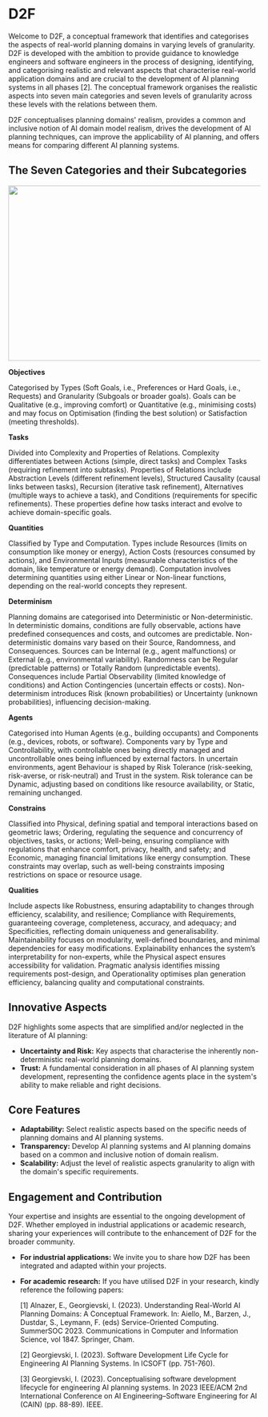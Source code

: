 # D2F
Welcome to D2F, a conceptual framework that identifies and categorises the aspects of real-world planning domains in varying levels of granularity. D2F is developed with the ambition to provide guidance to knowledge engineers and software engineers in the process of designing, identifying, and categorising realistic and relevant aspects that characterise real-world application domains and are crucial to the development of AI planning systems in all phases [2]. The conceptual framework organises the realistic aspects into seven main categories and seven levels of granularity across these levels with the relations between them.

D2F conceptualises planning domains' realism, provides a common and inclusive notion of AI domain model realism, drives the development of AI planning techniques, can improve the applicability of AI planning, and offers means for comparing different AI planning systems.


## The Seven Categories and their Subcategories

<p align="center">
  <img width="600" height="350" src="https://github.com/user-attachments/assets/7ba8de5a-fa27-4fb0-bdd0-be4190490847")
>
</p>


**Objectives**

Categorised by Types (Soft Goals, i.e., Preferences or Hard Goals, i.e., Requests) and Granularity (Subgoals or broader goals). Goals can be Qualitative (e.g., improving comfort) or Quantitative (e.g., minimising costs) and may focus on Optimisation (finding the best solution) or Satisfaction (meeting thresholds).

**Tasks**

 Divided into Complexity and Properties of Relations. Complexity differentiates between Actions (simple, direct tasks) and Complex Tasks (requiring refinement into subtasks). Properties of Relations include Abstraction Levels (different refinement levels), Structured Causality (causal links between tasks), Recursion (iterative task refinement), Alternatives (multiple ways to achieve a task), and Conditions (requirements for specific refinements). These properties define how tasks interact and evolve to achieve domain-specific goals.

**Quantities**

Classified by Type and Computation. Types include Resources (limits on consumption like money or energy), Action Costs (resources consumed by actions), and Environmental Inputs (measurable characteristics of the domain, like temperature or energy demand). Computation involves determining quantities using either Linear or Non-linear functions, depending on the real-world concepts they represent.

**Determinism**

Planning domains are categorised into Deterministic or Non-deterministic. In deterministic domains, conditions are fully observable, actions have predefined consequences and costs, and outcomes are predictable. Non-deterministic domains vary based on their Source, Randomness, and Consequences. Sources can be Internal (e.g., agent malfunctions) or External (e.g., environmental variability). Randomness can be Regular (predictable patterns) or Totally Random (unpredictable events). Consequences include Partial Observability (limited knowledge of conditions) and Action Contingencies (uncertain effects or costs). Non-determinism introduces Risk (known probabilities) or Uncertainty (unknown probabilities), influencing decision-making.

**Agents**

Categorised into Human Agents (e.g., building occupants) and Components (e.g., devices, robots, or software). Components vary by Type and Controllability, with controllable ones being directly managed and uncontrollable ones being influenced by external factors. In uncertain environments, agent Behaviour is shaped by Risk Tolerance (risk-seeking, risk-averse, or risk-neutral) and Trust in the system. Risk tolerance can be Dynamic, adjusting based on conditions like resource availability, or Static, remaining unchanged.

**Constrains**

Classified into Physical, defining spatial and temporal interactions based on geometric laws; Ordering, regulating the sequence and concurrency of objectives, tasks, or actions; Well-being, ensuring compliance with regulations that enhance comfort, privacy, health, and safety; and Economic, managing financial limitations like energy consumption. These constraints may overlap, such as well-being constraints imposing restrictions on space or resource usage.

**Qualities**

Include aspects like Robustness, ensuring adaptability to changes through efficiency, scalability, and resilience; Compliance with Requirements, guaranteeing coverage, completeness, accuracy, and adequacy; and Specificities, reflecting domain uniqueness and generalisability. Maintainability focuses on modularity, well-defined boundaries, and minimal dependencies for easy modifications. Explainability enhances the system’s interpretability for non-experts, while the Physical aspect ensures accessibility for validation. Pragmatic analysis identifies missing requirements post-design, and Operationality optimises plan generation efficiency, balancing quality and computational constraints.


## Innovative Aspects

D2F highlights some aspects that are simplified and/or neglected in the literature of AI planning:

- **Uncertainty and Risk:** Key aspects that characterise the inherently non-deterministic real-world planning domains.
- **Trust:** A fundamental consideration in all phases of AI planning system development, representing the confidence agents place in the system's ability to make reliable and right decisions.


## Core Features

- **Adaptability:** Select realistic aspects based on the specific needs of planning domains and AI planning systems.
- **Transparency:** Develop AI planning systems and AI planning domains based on a common and inclusive notion of domain realism.
- **Scalability:** Adjust the level of realistic aspects granularity to align with the domain's specific requirements.


## Engagement and Contribution

Your expertise and insights are essential to the ongoing development of D2F. Whether employed in industrial applications or academic research, sharing your experiences will contribute to the enhancement of D2F for the broader community.

- **For industrial applications:** We invite you to share how D2F has been integrated and adapted within your projects.
- **For academic research:** If you have utilised D2F in your research, kindly reference the following papers:

  [1] Alnazer, E., Georgievski, I. (2023). Understanding Real-World AI Planning Domains: A Conceptual Framework. In: Aiello, M., Barzen, J., Dustdar, S., Leymann, F. (eds) Service-Oriented Computing. SummerSOC 2023. Communications in Computer and Information Science, vol 1847. Springer, Cham.

  [2] Georgievski, I. (2023). Software Development Life Cycle for Engineering AI Planning Systems. In ICSOFT (pp. 751-760).

  [3] Georgievski, I. (2023). Conceptualising software development lifecycle for engineering AI planning systems. In 2023 IEEE/ACM 2nd International Conference on AI Engineering–Software Engineering for AI (CAIN) (pp. 88-89). IEEE.
